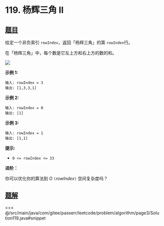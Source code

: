 # 119. 杨辉三角 II

## [题目](https://leetcode.cn/problems/pascals-triangle-ii/)
给定一个非负索引 `rowIndex`，返回「杨辉三角」的第 `rowIndex`行。

在「杨辉三角」中，每个数是它左上方和右上方的数的和。

![](https://pic.leetcode-cn.com/1626927345-DZmfxB-PascalTriangleAnimated2.gif)

**示例 1:**

```
输入: rowIndex = 3
输出: [1,3,3,1]
```

**示例 2:**

```
输入: rowIndex = 0
输出: [1]
```

**示例 3:**

```
输入: rowIndex = 1
输出: [1,1]
```

**提示:**

* `0 <= rowIndex <= 33`

**进阶：**

你可以优化你的算法到 *O* `(`*rowIndex*`)` 空间复杂度吗？


## [题解](https://github.com/PasseRR/JavaLeetCode/blob/master/src/main/java/com/gitee/passerr/leetcode/problem/algorithm/page3/Solution119.java)

<<< @/src/main/java/com/gitee/passerr/leetcode/problem/algorithm/page3/Solution119.java#snippet
